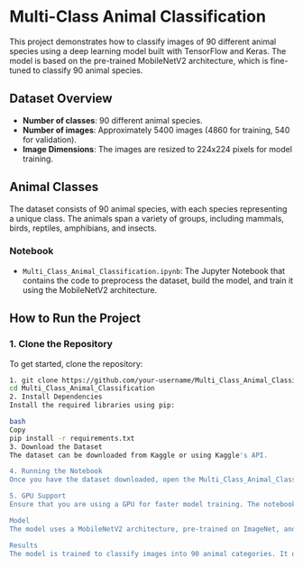 # Multi-Class Animal Classification

This project demonstrates how to classify images of 90 different animal species using a deep learning model built with TensorFlow and Keras. The model is based on the pre-trained MobileNetV2 architecture, which is fine-tuned to classify 90 animal species.

## Dataset Overview
- **Number of classes**: 90 different animal species.
- **Number of images**: Approximately 5400 images (4860 for training, 540 for validation).
- **Image Dimensions**: The images are resized to 224x224 pixels for model training.

## Animal Classes
The dataset consists of 90 animal species, with each species representing a unique class. The animals span a variety of groups, including mammals, birds, reptiles, amphibians, and insects.

### Notebook
- `Multi_Class_Animal_Classification.ipynb`: The Jupyter Notebook that contains the code to preprocess the dataset, build the model, and train it using the MobileNetV2 architecture.

## How to Run the Project

### 1. Clone the Repository

To get started, clone the repository:

```bash
1. git clone https://github.com/your-username/Multi_Class_Animal_Classification.git
cd Multi_Class_Animal_Classification
2. Install Dependencies
Install the required libraries using pip:

bash
Copy
pip install -r requirements.txt
3. Download the Dataset
The dataset can be downloaded from Kaggle or using Kaggle's API.

4. Running the Notebook
Once you have the dataset downloaded, open the Multi_Class_Animal_Classification.ipynb file in Jupyter Notebook or Google Colab. Run the cells sequentially to preprocess the data, build the model, and train it.

5. GPU Support
Ensure that you are using a GPU for faster model training. The notebook is set up to automatically detect and use a GPU if available.

Model
The model uses a MobileNetV2 architecture, pre-trained on ImageNet, and fine-tuned for animal classification. The model is further improved using data augmentation techniques to enhance its generalization ability.

Results
The model is trained to classify images into 90 animal categories. It outputs the predicted class label for each image, and the performance can be evaluated using metrics like accuracy and classification reports.



